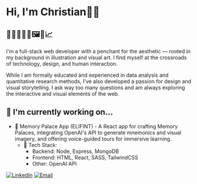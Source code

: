 # Hi, I'm Christian👋🏽

## 🌻👨🏽‍💻🎨🖼️📐📈

I'm a full-stack web developer with a penchant for the aesthetic — rooted in my background in illustration and visual art. I find myself at the crossroads of technology, design, and human interaction.

While I am formally educated and experienced in data analysis and quantitative research methods, I've also developed a passion for design and visual storytelling. I ask way too many questions and am always exploring the interactive and visual elements of the web.

## 🌱 I'm currently working on...

- 🐘 Memory Palace App (ELIFINT) - A React app for crafting Memory Palaces, integrating OpenAI's API to generate mnemonics and visual imagery, and offering voice-guided tours for immersive learning.
  - 🧰 Tech Stack:
    - Backend: Node, Express, MongoDB
    - Frontend: HTML, React, SASS, TailwindCSS
    - Other: OpenAI API

[![LinkedIn](https://img.shields.io/badge/-LinkedIn-black.svg?style=flat-square&logo=linkedin&colorB=555)](https://www.linkedin.com/in/christiandreyes/)
[![Email](https://img.shields.io/badge/Email-Christian.dreyes%40gmail.com-blue)](mailto:Christian.dreyes@gmail.com)
